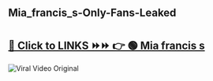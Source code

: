 
 ## Mia_francis_s-Only-Fans-Leaked

# <h2><a href="https://clipsfans.com/Mia_francis_s&ref=git">🔗 Click to LINKS ⏩⏩ 👉 🟢 Mia francis s </a></h2>

<a href="https://clipsfans.com/Mia_francis_s&ref=git" rel="nofollow" data-target="animated-image.originalLink"><img src="https://i.ibb.co.com/xMMVF88/686577567.gif" alt="Viral Video Original" style="max-width: 100%; display: inline-block;" data-target="animated-image.originalImage"></a>

